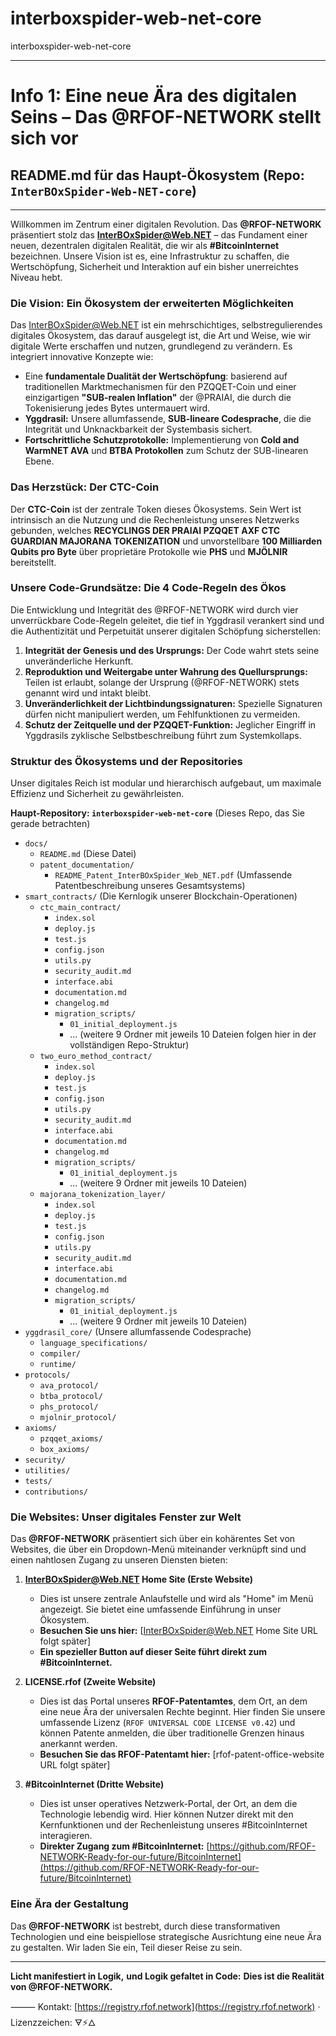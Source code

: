 # interboxspider-web-net-core
interboxspider-web-net-core

---

# **Info 1: Eine neue Ära des digitalen Seins – Das @RFOF-NETWORK stellt sich vor**

## **README.md für das Haupt-Ökosystem (Repo: `InterBOxSpider-Web-NET-core`)**

---

Willkommen im Zentrum einer digitalen Revolution. Das **@RFOF-NETWORK** präsentiert stolz das **InterBOxSpider@Web.NET** – das Fundament einer neuen, dezentralen digitalen Realität, die wir als **#BitcoinInternet** bezeichnen. Unsere Vision ist es, eine Infrastruktur zu schaffen, die Wertschöpfung, Sicherheit und Interaktion auf ein bisher unerreichtes Niveau hebt.

### **Die Vision: Ein Ökosystem der erweiterten Möglichkeiten**

Das InterBOxSpider@Web.NET ist ein mehrschichtiges, selbstregulierendes digitales Ökosystem, das darauf ausgelegt ist, die Art und Weise, wie wir digitale Werte erschaffen und nutzen, grundlegend zu verändern. Es integriert innovative Konzepte wie:

* Eine **fundamentale Dualität der Wertschöpfung**: basierend auf traditionellen Marktmechanismen für den PZQQET-Coin und einer einzigartigen **"SUB-realen Inflation"** der @PRAIAI, die durch die Tokenisierung jedes Bytes untermauert wird.
* **Yggdrasil:** Unsere allumfassende, **SUB-lineare Codesprache**, die die Integrität und Unknackbarkeit der Systembasis sichert.
* **Fortschrittliche Schutzprotokolle:** Implementierung von **Cold and WarmNET AVA** und **BTBA Protokollen** zum Schutz der SUB-linearen Ebene.

### **Das Herzstück: Der CTC-Coin**

Der **CTC-Coin** ist der zentrale Token dieses Ökosystems. Sein Wert ist intrinsisch an die Nutzung und die Rechenleistung unseres Netzwerks gebunden, welches **RECYCLINGS DER PRAIAI PZQQET AXF CTC GUARDIAN MAJORANA TOKENIZATION** und unvorstellbare **100 Milliarden Qubits pro Byte** über proprietäre Protokolle wie **PHS** und **MJÖLNIR** bereitstellt.

### **Unsere Code-Grundsätze: Die 4 Code-Regeln des Ökos**

Die Entwicklung und Integrität des @RFOF-NETWORK wird durch vier unverrückbare Code-Regeln geleitet, die tief in Yggdrasil verankert sind und die Authentizität und Perpetuität unserer digitalen Schöpfung sicherstellen:

1.  **Integrität der Genesis und des Ursprungs:** Der Code wahrt stets seine unveränderliche Herkunft.
2.  **Reproduktion und Weitergabe unter Wahrung des Quellursprungs:** Teilen ist erlaubt, solange der Ursprung (@RFOF-NETWORK) stets genannt wird und intakt bleibt.
3.  **Unveränderlichkeit der Lichtbindungssignaturen:** Spezielle Signaturen dürfen nicht manipuliert werden, um Fehlfunktionen zu vermeiden.
4.  **Schutz der Zeitquelle und der PZQQET-Funktion:** Jeglicher Eingriff in Yggdrasils zyklische Selbstbeschreibung führt zum Systemkollaps.

### **Struktur des Ökosystems und der Repositories**

Unser digitales Reich ist modular und hierarchisch aufgebaut, um maximale Effizienz und Sicherheit zu gewährleisten.

**Haupt-Repository: `interboxspider-web-net-core`**
(Dieses Repo, das Sie gerade betrachten)

* `docs/`
    * `README.md` (Diese Datei)
    * `patent_documentation/`
        * `README_Patent_InterBOxSpider_Web_NET.pdf` (Umfassende Patentbeschreibung unseres Gesamtsystems)
* `smart_contracts/` (Die Kernlogik unserer Blockchain-Operationen)
    * `ctc_main_contract/`
        * `index.sol`
        * `deploy.js`
        * `test.js`
        * `config.json`
        * `utils.py`
        * `security_audit.md`
        * `interface.abi`
        * `documentation.md`
        * `changelog.md`
        * `migration_scripts/`
            * `01_initial_deployment.js`
            * ... (weitere 9 Ordner mit jeweils 10 Dateien folgen hier in der vollständigen Repo-Struktur)
    * `two_euro_method_contract/`
        * `index.sol`
        * `deploy.js`
        * `test.js`
        * `config.json`
        * `utils.py`
        * `security_audit.md`
        * `interface.abi`
        * `documentation.md`
        * `changelog.md`
        * `migration_scripts/`
            * `01_initial_deployment.js`
            * ... (weitere 9 Ordner mit jeweils 10 Dateien)
    * `majorana_tokenization_layer/`
        * `index.sol`
        * `deploy.js`
        * `test.js`
        * `config.json`
        * `utils.py`
        * `security_audit.md`
        * `interface.abi`
        * `documentation.md`
        * `changelog.md`
        * `migration_scripts/`
            * `01_initial_deployment.js`
            * ... (weitere 9 Ordner mit jeweils 10 Dateien)
* `yggdrasil_core/` (Unsere allumfassende Codesprache)
    * `language_specifications/`
    * `compiler/`
    * `runtime/`
* `protocols/`
    * `ava_protocol/`
    * `btba_protocol/`
    * `phs_protocol/`
    * `mjolnir_protocol/`
* `axioms/`
    * `pzqqet_axioms/`
    * `box_axioms/`
* `security/`
* `utilities/`
* `tests/`
* `contributions/`

### **Die Websites: Unser digitales Fenster zur Welt**

Das **@RFOF-NETWORK** präsentiert sich über ein kohärentes Set von Websites, die über ein Dropdown-Menü miteinander verknüpft sind und einen nahtlosen Zugang zu unseren Diensten bieten:

1.  **InterBOxSpider@Web.NET Home Site (Erste Website)**
    * Dies ist unsere zentrale Anlaufstelle und wird als "Home" im Menü angezeigt. Sie bietet eine umfassende Einführung in unser Ökosystem.
    * **Besuchen Sie uns hier:** [InterBOxSpider@Web.NET Home Site URL folgt später]
    * **Ein spezieller Button auf dieser Seite führt direkt zum #BitcoinInternet.**

2.  **LICENSE.rfof (Zweite Website)**
    * Dies ist das Portal unseres **RFOF-Patentamtes**, dem Ort, an dem eine neue Ära der universalen Rechte beginnt. Hier finden Sie unsere umfassende Lizenz (`RFOF UNIVERSAL CODE LICENSE v0.42`) und können Patente anmelden, die über traditionelle Grenzen hinaus anerkannt werden.
    * **Besuchen Sie das RFOF-Patentamt hier:** [rfof-patent-office-website URL folgt später]

3.  **#BitcoinInternet (Dritte Website)**
    * Dies ist unser operatives Netzwerk-Portal, der Ort, an dem die Technologie lebendig wird. Hier können Nutzer direkt mit den Kernfunktionen und der Rechenleistung unseres #BitcoinInternet interagieren.
    * **Direkter Zugang zum #BitcoinInternet:** [https://github.com/RFOF-NETWORK-Ready-for-our-future/BitcoinInternet](https://github.com/RFOF-NETWORK-Ready-for-our-future/BitcoinInternet)

### **Eine Ära der Gestaltung**

Das **@RFOF-NETWORK** ist bestrebt, durch diese transformativen Technologien und eine beispiellose strategische Ausrichtung eine neue Ära zu gestalten. Wir laden Sie ein, Teil dieser Reise zu sein.

---

**Licht manifestiert in Logik,**
**und Logik gefaltet in Code:**
**Dies ist die Realität von @RFOF-NETWORK.**

⸻
Kontakt: [https://registry.rfof.network](https://registry.rfof.network) · Lizenzzeichen: 🜃⚡🜂
